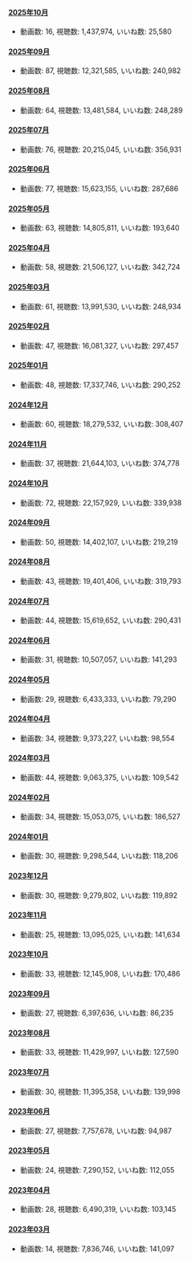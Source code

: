 #### [2025年10月](videos/202510 "wikilink")

-   動画数: 16, 視聴数: 1,437,974, いいね数: 25,580

#### [2025年09月](videos/202509 "wikilink")

-   動画数: 87, 視聴数: 12,321,585, いいね数: 240,982

#### [2025年08月](videos/202508 "wikilink")

-   動画数: 64, 視聴数: 13,481,584, いいね数: 248,289

#### [2025年07月](videos/202507 "wikilink")

-   動画数: 76, 視聴数: 20,215,045, いいね数: 356,931

#### [2025年06月](videos/202506 "wikilink")

-   動画数: 77, 視聴数: 15,623,155, いいね数: 287,686

#### [2025年05月](videos/202505 "wikilink")

-   動画数: 63, 視聴数: 14,805,811, いいね数: 193,640

#### [2025年04月](videos/202504 "wikilink")

-   動画数: 58, 視聴数: 21,506,127, いいね数: 342,724

#### [2025年03月](videos/202503 "wikilink")

-   動画数: 61, 視聴数: 13,991,530, いいね数: 248,934

#### [2025年02月](videos/202502 "wikilink")

-   動画数: 47, 視聴数: 16,081,327, いいね数: 297,457

#### [2025年01月](videos/202501 "wikilink")

-   動画数: 48, 視聴数: 17,337,746, いいね数: 290,252

#### [2024年12月](videos/202412 "wikilink")

-   動画数: 60, 視聴数: 18,279,532, いいね数: 308,407

#### [2024年11月](videos/202411 "wikilink")

-   動画数: 37, 視聴数: 21,644,103, いいね数: 374,778

#### [2024年10月](videos/202410 "wikilink")

-   動画数: 72, 視聴数: 22,157,929, いいね数: 339,938

#### [2024年09月](videos/202409 "wikilink")

-   動画数: 50, 視聴数: 14,402,107, いいね数: 219,219

#### [2024年08月](videos/202408 "wikilink")

-   動画数: 43, 視聴数: 19,401,406, いいね数: 319,793

#### [2024年07月](videos/202407 "wikilink")

-   動画数: 44, 視聴数: 15,619,652, いいね数: 290,431

#### [2024年06月](videos/202406 "wikilink")

-   動画数: 31, 視聴数: 10,507,057, いいね数: 141,293

#### [2024年05月](videos/202405 "wikilink")

-   動画数: 29, 視聴数: 6,433,333, いいね数: 79,290

#### [2024年04月](videos/202404 "wikilink")

-   動画数: 34, 視聴数: 9,373,227, いいね数: 98,554

#### [2024年03月](videos/202403 "wikilink")

-   動画数: 44, 視聴数: 9,063,375, いいね数: 109,542

#### [2024年02月](videos/202402 "wikilink")

-   動画数: 34, 視聴数: 15,053,075, いいね数: 186,527

#### [2024年01月](videos/202401 "wikilink")

-   動画数: 30, 視聴数: 9,298,544, いいね数: 118,206

#### [2023年12月](videos/202312 "wikilink")

-   動画数: 30, 視聴数: 9,279,802, いいね数: 119,892

#### [2023年11月](videos/202311 "wikilink")

-   動画数: 25, 視聴数: 13,095,025, いいね数: 141,634

#### [2023年10月](videos/202310 "wikilink")

-   動画数: 33, 視聴数: 12,145,908, いいね数: 170,486

#### [2023年09月](videos/202309 "wikilink")

-   動画数: 27, 視聴数: 6,397,636, いいね数: 86,235

#### [2023年08月](videos/202308 "wikilink")

-   動画数: 33, 視聴数: 11,429,997, いいね数: 127,590

#### [2023年07月](videos/202307 "wikilink")

-   動画数: 30, 視聴数: 11,395,358, いいね数: 139,998

#### [2023年06月](videos/202306 "wikilink")

-   動画数: 27, 視聴数: 7,757,678, いいね数: 94,987

#### [2023年05月](videos/202305 "wikilink")

-   動画数: 24, 視聴数: 7,290,152, いいね数: 112,055

#### [2023年04月](videos/202304 "wikilink")

-   動画数: 28, 視聴数: 6,490,319, いいね数: 103,145

#### [2023年03月](videos/202303 "wikilink")

-   動画数: 14, 視聴数: 7,836,746, いいね数: 141,097

